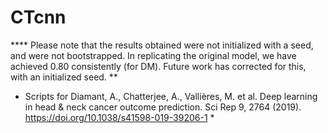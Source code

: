 # CTcnn

**** Please note that the results obtained were not initialized with a seed, and were not bootstrapped. In replicating the original model, we have achieved 0.80 consistently (for DM). Future work has corrected for this, with an initialized seed. **

* Scripts for Diamant, A., Chatterjee, A., Vallières, M. et al. Deep learning in head & neck cancer outcome prediction. Sci Rep 9, 2764 (2019). https://doi.org/10.1038/s41598-019-39206-1 * 
